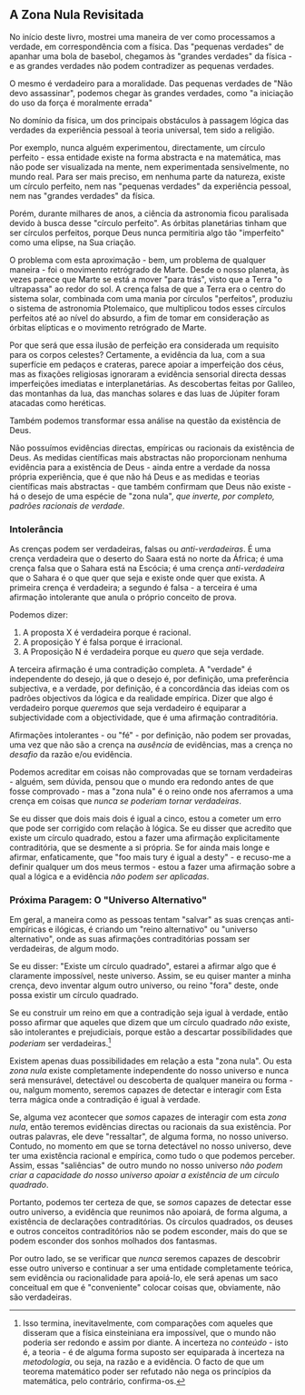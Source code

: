 ## A Zona Nula Revisitada

No início deste livro, mostrei uma maneira de ver como processamos a verdade, em correspondência com a física. Das "pequenas verdades" de apanhar uma bola de basebol, chegamos às "grandes verdades" da física - e as grandes verdades não podem contradizer as pequenas verdades.

O mesmo é verdadeiro para a moralidade. Das pequenas verdades de "Não devo assassinar", podemos chegar às grandes verdades, como "a iniciação do uso da força é moralmente errada"

No domínio da física, um dos principais obstáculos à passagem lógica das verdades da experiência pessoal à teoria universal, tem sido a religião.

Por exemplo, nunca alguém experimentou, directamente, um círculo perfeito - essa entidade existe na forma abstracta e na matemática, mas não pode ser visualizada na mente, nem experimentada sensivelmente, no mundo real. Para ser mais preciso, em nenhuma parte da natureza, existe um círculo perfeito, nem nas "pequenas verdades" da experiência pessoal, nem nas "grandes verdades" da física.

Porém, durante milhares de anos, a ciência da astronomia ficou paralisada devido à busca desse "círculo perfeito". As órbitas planetárias tinham que ser círculos perfeitos, porque Deus nunca permitiria algo tão "imperfeito" como uma elipse, na Sua criação.

O problema com esta aproximação - bem, um problema de qualquer maneira - foi o movimento retrógrado de Marte. Desde o nosso planeta, às vezes parece que Marte se está a mover "para trás", visto que a Terra "o ultrapassa" ao redor do sol. A crença falsa de que a Terra era o centro do sistema solar, combinada com uma mania por círculos "perfeitos", produziu o sistema de astronomia Ptolemaico, que multiplicou todos esses círculos perfeitos até ao nível do absurdo, a fim de tomar em consideração as órbitas elípticas e o movimento retrógrado de Marte.

Por que será que essa ilusão de perfeição era considerada um requisito para os corpos celestes? Certamente, a evidência da lua, com a sua superfície em pedaços e crateras, parece apoiar a imperfeição dos céus, mas as fixações religiosas ignoraram a evidência sensorial directa dessas imperfeições imediatas e interplanetárias. As descobertas feitas por Galileo, das montanhas da lua, das manchas solares e das luas de Júpiter foram atacadas como heréticas.

Também podemos transformar essa análise na questão da existência de Deus.

Não possuímos evidências directas, empíricas ou racionais da existência de Deus. As medidas científicas mais abstractas não proporcionam nenhuma evidência para a existência de Deus - ainda entre a verdade da nossa própria experiência, que é que não há Deus e as medidas e teorias científicas mais abstractas - que também confirmam que Deus não existe - há o desejo de uma espécie de "zona nula", *que inverte, por completo, padrões racionais de verdade*.

### Intolerância

As crenças podem ser verdadeiras, falsas ou *anti-verdadeiras*. É uma crença verdadeira que o deserto do Saara está no norte da África; é uma crença falsa que o Sahara está na Escócia; é uma crença *anti-verdadeira* que o Sahara é o que quer que seja e existe onde quer que exista. A primeira crença é verdadeira; a segundo é falsa - a terceira é uma afirmação intolerante que anula o próprio conceito de prova.

Podemos dizer:

1. A proposta X é verdadeira porque é racional.
2. A proposição Y é falsa porque é irracional.
3. A Proposição N é verdadeira porque eu *quero* que seja verdade.

A terceira afirmação é uma contradição completa. A "verdade" é independente do desejo, já que o desejo é, por definição, uma preferência subjectiva, e a verdade, por definição, é a concordância das ideias com os padrões objectivos da lógica e da realidade empírica. Dizer que algo é verdadeiro porque *queremos* que seja verdadeiro é equiparar a subjectividade com a objectividade, que é uma afirmação contraditória.

Afirmações intolerantes - ou "fé" - por definição, não podem ser provadas, uma vez que não são a crença na *ausência* de evidências, mas a crença no *desafio* da razão e/ou evidência.

Podemos acreditar em coisas não comprovadas que se tornam verdadeiras - alguém, sem dúvida, pensou que o mundo era redondo antes de que fosse comprovado - mas a "zona nula" é o reino onde nos aferramos a uma crença em coisas que *nunca se poderiam tornar verdadeiras*.

Se eu disser que dois mais dois é igual a cinco, estou a cometer um erro que pode ser corrigido com relação à lógica. Se eu disser que acredito que existe um círculo quadrado, estou a fazer uma afirmação explicitamente contraditória, que se desmente a si própria. Se for ainda mais longe e afirmar, enfaticamente, que "foo mais tury é igual a desty" - e recuso-me a definir qualquer um dos meus termos - estou a fazer uma afirmação sobre a qual a lógica e a evidência *não podem ser aplicadas*.

### Próxima Paragem: O "Universo Alternativo"

Em geral, a maneira como as pessoas tentam "salvar" as suas crenças anti-empíricas e ilógicas, é criando um "reino alternativo" ou "universo alternativo", onde as suas afirmações contraditórias possam ser verdadeiras, de algum modo.

Se eu disser: "Existe um círculo quadrado", estarei a afirmar algo que é claramente impossível, neste universo. Assim, se eu quiser manter a minha crença, devo inventar algum outro universo, ou reino "fora" deste, onde possa existir um círculo quadrado.

Se eu construir um reino em que a contradição seja igual à verdade, então posso afirmar que aqueles que dizem que um círculo quadrado *não* existe, são intolerantes e prejudiciais, porque estão a descartar possibilidades que *poderiam* ser verdadeiras.[^1]

Existem apenas duas possibilidades em relação a esta "zona nula". Ou esta *zona nula* existe completamente independente do nosso universo e nunca será mensurável, detectável ou descoberta de qualquer maneira ou forma - ou, nalgum momento, seremos capazes de detectar e interagir com Esta terra mágica onde a contradição é igual à verdade.

Se, alguma vez acontecer que *somos* capazes de interagir com esta *zona nula*, então teremos evidências directas ou racionais da sua existência. Por outras palavras, ele deve "ressaltar", de alguma forma, no nosso universo. Contudo, no momento em que se torna detectável no nosso universo, deve ter uma existência racional e empírica, como tudo o que podemos perceber. Assim, essas "saliências" de outro mundo no nosso universo *não podem criar a capacidade do nosso universo apoiar a existência de um círculo quadrado*.

Portanto, podemos ter certeza de que, se *somos* capazes de detectar esse outro universo, a evidência que reunimos não apoiará, de forma alguma, a existência de declarações contraditórias. Os círculos quadrados, os deuses e outros conceitos contraditórios não se podem esconder, mais do que se podem esconder dos sonhos molhados dos fantasmas.

Por outro lado, se se verificar que *nunca* seremos capazes de descobrir esse outro universo e continuar a ser uma entidade completamente teórica, sem evidência ou racionalidade para apoiá-lo, ele será apenas um saco conceitual em que é "conveniente" colocar coisas que, obviamente, não são verdadeiras.

[^1]: Isso termina, inevitavelmente, com comparações com aqueles que disseram que a física einsteiniana era impossível, que o mundo não poderia ser redondo e assim por diante. A incerteza no *conteúdo* - isto é, a teoria - é de alguma forma suposto ser equiparada à incerteza na *metodologia*, ou seja, na razão e a evidência. O facto de que um teorema matemático poder ser refutado não nega os princípios da matemática, pelo contrário, confirma-os.